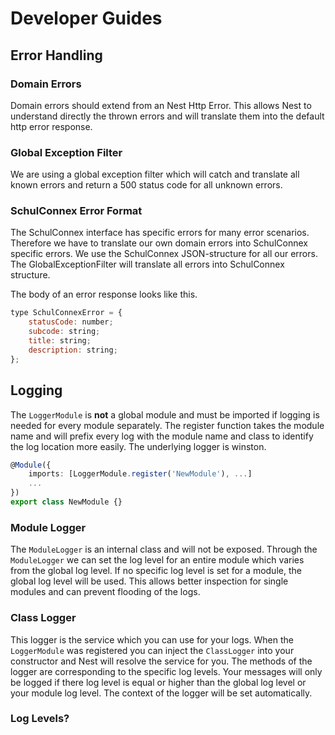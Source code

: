 # Developer Guides

## Error Handling

### Domain Errors

Domain errors should extend from an Nest Http Error. This allows Nest to understand
directly the thrown errors and will translate them into the default http error response.

### Global Exception Filter

We are using a global exception filter which will catch and translate all known errors
and return a 500 status code for all unknown errors.

### SchulConnex Error Format

The SchulConnex interface has specific errors for many error scenarios. Therefore we have
to translate our own domain errors into SchulConnex specific errors.
We use the SchulConnex JSON-structure for all our errors.
The GlobalExceptionFilter will translate all errors into SchulConnex structure.

The body of an error response looks like this.
``` js
type SchulConnexError = {
    statusCode: number;
    subcode: string;
    title: string;
    description: string;
};
```

## Logging

The `LoggerModule` is **not** a global module and must be imported if logging is
needed for every module separately. The register function takes the module name
and will prefix every log with the module name and class to identify the log location
more easily. The underlying logger is winston.

```typescript
@Module({
    imports: [LoggerModule.register('NewModule'), ...]
    ...
})
export class NewModule {}
```

### Module Logger

The `ModuleLogger` is an internal class and will not be exposed. Through the `ModuleLogger`
we can set the log level for an entire module which varies from the global log level.
If no specific log level is set for a module, the global log level will be used.
This allows better inspection for single modules and can prevent flooding of the logs.

### Class Logger

This logger is the service which you can use for your logs. When the `LoggerModule` was
registered you can inject the `ClassLogger` into your constructor and Nest will resolve
the service for you. The methods of the logger are corresponding to the specific log levels.
Your messages will only be logged if there log level is equal or higher than the global
log level or your module log level. The context of the logger will be set automatically.

### Log Levels?
